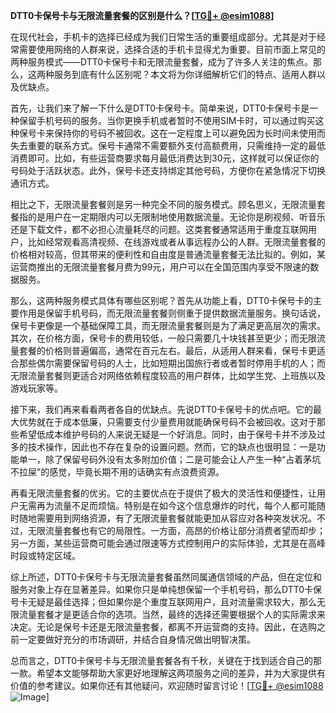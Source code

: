 **DTT0卡保号卡与无限流量套餐的区别是什么？[[TG💪+ @esim1088](https://t.me/s/esim1088)]**

在现代社会，手机卡的选择已经成为我们日常生活的重要组成部分。尤其是对于经常需要使用网络的人群来说，选择合适的手机卡显得尤为重要。目前市面上常见的两种服务模式——DTT0卡保号卡和无限流量套餐，成为了许多人关注的焦点。那么，这两种服务到底有什么区别呢？本文将为你详细解析它们的特点、适用人群以及优缺点。

首先，让我们来了解一下什么是DTT0卡保号卡。简单来说，DTT0卡保号卡是一种保留手机号码的服务。当你更换手机或者暂时不使用SIM卡时，可以通过购买这种保号卡来保持你的号码不被回收。这在一定程度上可以避免因为长时间未使用而失去重要的联系方式。保号卡通常不需要额外支付高额费用，只需维持一定的最低消费即可。比如，有些运营商要求每月最低消费达到30元，这样就可以保证你的号码处于活跃状态。此外，保号卡还支持绑定其他号码，方便你在紧急情况下切换通讯方式。

相比之下，无限流量套餐则是另一种完全不同的服务模式。顾名思义，无限流量套餐指的是用户在一定期限内可以无限制地使用数据流量。无论你是刷视频、听音乐还是下载文件，都不必担心流量耗尽的问题。这类套餐通常适用于重度互联网用户，比如经常观看高清视频、在线游戏或者从事远程办公的人群。无限流量套餐的价格相对较高，但其带来的便利性和自由度是普通流量套餐无法比拟的。例如，某运营商推出的无限流量套餐月费为99元，用户可以在全国范围内享受不限速的数据服务。

那么，这两种服务模式具体有哪些区别呢？首先从功能上看，DTT0卡保号卡的主要作用是保留手机号码，而无限流量套餐则侧重于提供数据流量服务。换句话说，保号卡更像是一个基础保障工具，而无限流量套餐则是为了满足更高层次的需求。其次，在价格方面，保号卡的费用较低，一般只需要几十块钱甚至更少；而无限流量套餐的价格则普遍偏高，通常在百元左右。最后，从适用人群来看，保号卡更适合那些偶尔需要保留号码的人士，比如短期出国旅行者或者暂时停用手机的人；而无限流量套餐则更适合对网络依赖程度较高的用户群体，比如学生党、上班族以及游戏玩家等。

接下来，我们再来看看两者各自的优缺点。先说DTT0卡保号卡的优点吧。它的最大优势就在于成本低廉，只需要支付少量费用就能确保号码不会被回收。这对于那些希望低成本维护号码的人来说无疑是一个好消息。同时，由于保号卡并不涉及过多的技术操作，因此也不存在复杂的设置问题。然而，它的缺点也很明显：一是功能单一，除了保留号码外没有太多附加价值；二是可能会让人产生一种“占着茅坑不拉屎”的感觉，毕竟长期不用的话确实有点浪费资源。

再看无限流量套餐的优劣。它的主要优点在于提供了极大的灵活性和便捷性，让用户无需再为流量不足而烦恼。特别是在如今这个信息爆炸的时代，每个人都可能随时随地需要用到网络资源，有了无限流量套餐就能更加从容应对各种突发状况。不过，无限流量套餐也有它的局限性。一方面，高昂的价格让部分消费者望而却步；另一方面，某些运营商可能会通过限速等方式控制用户的实际体验，尤其是在高峰时段或特定区域。

综上所述，DTT0卡保号卡与无限流量套餐虽然同属通信领域的产品，但在定位和服务对象上存在显著差异。如果你只是单纯想保留一个手机号码，那么DTT0卡保号卡无疑是最佳选择；但如果你是个重度互联网用户，且对流量需求较大，那么无限流量套餐才是更适合你的选项。当然，最终的选择还需要根据个人的实际需求来决定。无论是保号卡还是无限流量套餐，都离不开运营商的支持。因此，在选购之前一定要做好充分的市场调研，并结合自身情况做出明智决策。

总而言之，DTT0卡保号卡与无限流量套餐各有千秋，关键在于找到适合自己的那一款。希望本文能够帮助大家更好地理解这两项服务之间的差异，并为大家提供有价值的参考建议。如果你还有其他疑问，欢迎随时留言讨论！[[TG💪+ @esim1088](https://t.me/s/esim1088) ![Image](https://i.postimg.cc/4NQfJmqS/Snipaste-2025-05-13-00-14-12.png)]